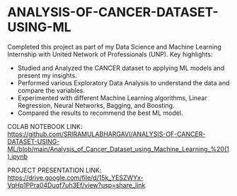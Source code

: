 # ANALYSIS-OF-CANCER-DATASET-USING-ML
Completed this project as part of my Data Science and Machine Learning Internship with United Network of Professionals (UNP). Key highlights:
- Studied and Analyzed the CANCER dataset to applying ML models and present my insights. 
- Performed various Exploratory Data Analysis to understand the data and compare the variables.
- Experimented with different Machine Learning algorithms, Linear Regression, Neural Networks, Bagging, and Boosting.
- Compared the results to recommend the best ML model. 

COLAB NOTEBOOK LINK: https://github.com/SRIRAMULABHARGAVI/ANALYSIS-OF-CANCER-DATASET-USING-ML/blob/main/Analysis_of_Cancer_Dataset_using_Machine_Learning_%20(1).ipynb


PROJECT PRESENTATION LINK: https://drive.google.com/file/d/15k_YESZWYx-VqHp1PPra04Duqf7uh3Ef/view?usp=share_link
